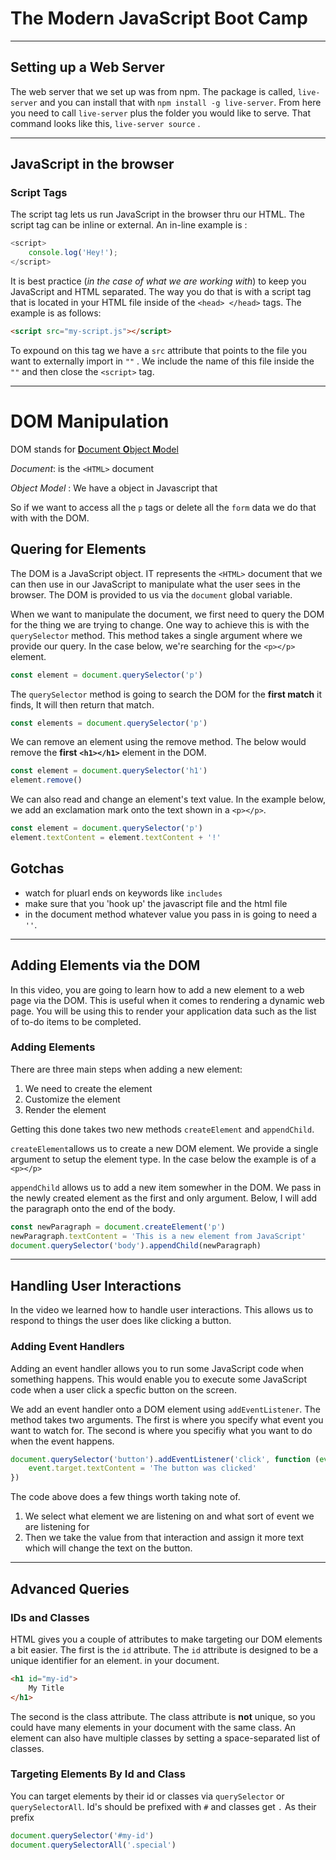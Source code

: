 # The Modern JavaScript Boot Camp

-------

## Setting up a Web Server

The web server that we set up was from npm. The package is called, `live-server` and you can install that with `npm install -g live-server`. From here you need to call `live-server` plus the folder you would like to serve. That command looks like this, `live-server source` .

-------

## JavaScript in the browser

### Script Tags

The script tag lets us run JavaScript in the browser thru our HTML. The script tag can be inline or external. An in-line example is :

```javascript
<script>
    console.log('Hey!');
</script>
```

It is best practice (_in the case of what we are working with_) to keep you JavaScript and HTML separated. The way you do that is with a script tag that is located in your HTML file inside of the `<head> </head>` tags. The example is as follows:

```HTML
<script src="my-script.js"></script>
```

To expound on this tag we have a `src` attribute that points to the file you want to externally import in `""` . We include the name of this file inside the `""` and then close the `<script>` tag.

-------

# DOM Manipulation

DOM stands for **<u>D**ocument **O**bject **M**odel</u>

*Document*: is the `<HTML>` document

*Object* *Model* : We have a object in Javascript that

So if we want to access all the `p` tags or delete all the `form` data we do that with with the DOM.

## Quering for Elements

The DOM is a JavaScript object. IT represents the `<HTML>` document that we can then use in our JavaScript to manipulate what the user sees in the browser. The DOM is provided to us via the `document` global variable.

When we want to manipulate the document, we first need to query the DOM for the thing we are trying to change. One way to achieve this is with the `querySelector` method. This method takes a single argument where we provide our query. In the case below, we're searching for the `<p></p>` element.
 ```javascript
const element = document.querySelector('p')
 ```
The `querySelector` method is going to search the DOM for the **first match** it finds, It will then return that match.
 ```javascript
const elements = document.querySelector('p')
 ```
We can remove an element using the remove method. The below would remove the **first** **`<h1></h1>`** element in the DOM.
 ```javascript
const element = document.querySelector('h1')
element.remove()
 ```
We can also read and change an element's text value. In the example below, we add an exclamation mark onto the text shown in a `<p></p>`.
 ```javascript
const element = document.querySelector('p')
element.textContent = element.textContent + '!'
 ```
## Gotchas
* watch for pluarl ends on keywords like `includes`
* make sure that you 'hook up' the javascript file and the html file
* in the document method whatever value you pass in is going to need a `''`.
------
## Adding Elements via the DOM

In this video, you are going to learn how to add a new element to a web page via the DOM. This is useful when it comes to rendering a dynamic web page. You will be using this to render your application data such as the list of to-do items to be completed.

### Adding Elements

There are three main steps when adding a new element:

1. We need to create the element
2. Customize the element
3. Render the element 

Getting this done takes two new methods `createElement` and `appendChild`.

`createElement`allows us to create a new DOM element. We provide a single argument to setup the element type. In the case below the example is of a `<p></p>`

`appendChild` allows us to add a new item somewher in the DOM. We pass in the newly created element as the first and only argument. Below, I will add the paragraph onto the end of the body.

```javascript
const newParagraph = document.createElement('p')
newParagraph.textContent = 'This is a new element from JavaScript'
document.querySelector('body').appendChild(newParagraph)
```

------

## Handling User Interactions

In the video we learned how to handle user interactions. This allows us to respond to things the user does like clicking a button.

### Adding Event Handlers

Adding an event handler allows you to run some JavaScript code when something happens. This would enable you to execute some JavaScript code when a user click a specfic button on the screen.

We add an event handler onto a DOM element using `addEventListener`. The method takes two arguments. The first is where you specify what event you want to watch for. The second is where you specifiy what you want to do when the event happens. 

```javascript
document.querySelector('button').addEventListener('click', function (event) {
    event.target.textContent = 'The button was clicked'
})
```

The code above does a few things worth taking note of.

1. We select what element we are listening on and what sort of event we are listening for
2. Then we take the value from that interaction and assign it more text which will change the text on the button.

------

## Advanced Queries

### IDs and Classes

HTML gives you a couple of attributes to make targeting our DOM elements a bit easier. The first is the `id` attribute. The `id` attribute is designed to be a unique identifier for an element. in your document. 

```html
<h1 id="my-id">
    My Title
</h1>
```

 The second is the class attribute. The class attribute is **not** unique, so you could have many elements in your document with the same class. An element can also have multiple classes by setting a space-separated list of classes.

### Targeting Elements By Id and Class

You can target elements by their id or classes via `querySelector` or `querySelectorAll`. Id's should be prefixed with `#` and classes get `.` As their prefix

```javascript
document.querySelector('#my-id')
document.querySelectorAll('.special')
```

 

